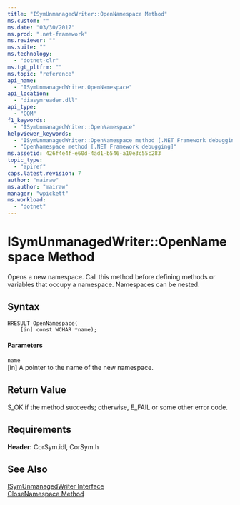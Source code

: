 ```yaml
---
title: "ISymUnmanagedWriter::OpenNamespace Method"
ms.custom: ""
ms.date: "03/30/2017"
ms.prod: ".net-framework"
ms.reviewer: ""
ms.suite: ""
ms.technology: 
  - "dotnet-clr"
ms.tgt_pltfrm: ""
ms.topic: "reference"
api_name: 
  - "ISymUnmanagedWriter.OpenNamespace"
api_location: 
  - "diasymreader.dll"
api_type: 
  - "COM"
f1_keywords: 
  - "ISymUnmanagedWriter::OpenNamespace"
helpviewer_keywords: 
  - "ISymUnmanagedWriter::OpenNamespace method [.NET Framework debugging]"
  - "OpenNamespace method [.NET Framework debugging]"
ms.assetid: 426f4e4f-e60d-4ad1-b546-a10e3c55c283
topic_type: 
  - "apiref"
caps.latest.revision: 7
author: "mairaw"
ms.author: "mairaw"
manager: "wpickett"
ms.workload: 
  - "dotnet"
---
```

# ISymUnmanagedWriter::OpenNamespace Method
Opens a new namespace. Call this method before defining methods or variables that occupy a namespace. Namespaces can be nested.  
  
## Syntax  
  
```  
HRESULT OpenNamespace(  
    [in] const WCHAR *name);  
```  
  
#### Parameters  
 `name`  
 [in] A pointer to the name of the new namespace.  
  
## Return Value  
 S_OK if the method succeeds; otherwise, E_FAIL or some other error code.  
  
## Requirements  
 **Header:** CorSym.idl, CorSym.h  
  
## See Also  
 [ISymUnmanagedWriter Interface](../../../../docs/framework/unmanaged-api/diagnostics/isymunmanagedwriter-interface.md)  
 [CloseNamespace Method](../../../../docs/framework/unmanaged-api/diagnostics/isymunmanagedwriter-closenamespace-method.md)
